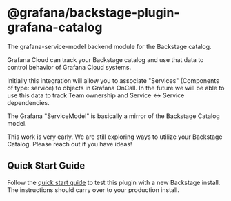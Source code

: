 # @grafana/backstage-plugin-grafana-catalog

The grafana-service-model backend module for the Backstage catalog.

Grafana Cloud can track your Backstage catalog and use that data to control behavior of Grafana Cloud systems.

Initially this integration will allow you to associate "Services" (Components of type: service) to objects in Grafana OnCall. In the future we will be able to use this data to track Team ownership and Service <-> Service dependencies.

The Grafana "ServiceModel" is basically a mirror of the Backstage Catalog model.

This work is very early. We are still exploring ways to utilize your Backstage Catalog. Please reach out if you have ideas!

## Quick Start Guide

Follow the [quick start guide](docs/quickstart.md) to test this plugin with a new Backstage install. The instructions should carry over to your production install.
